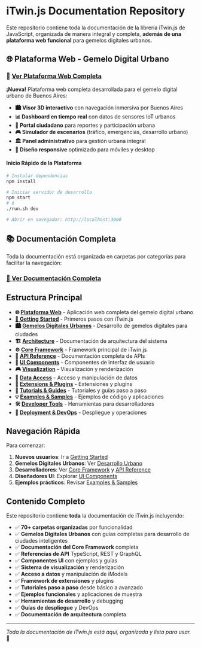 # iTwin.js Documentation Repository

Este repositorio contiene toda la documentación de la librería iTwin.js de JavaScript, organizada de manera integral y completa, **además de una plataforma web funcional** para gemelos digitales urbanos.

## 🌐 Plataforma Web - Gemelo Digital Urbano

### 🚀 **[Ver Plataforma Web Completa](./PLATFORM.md)**

**¡Nueva!** Plataforma web completa desarrollada para el gemelo digital urbano de Buenos Aires:

- **🏙️ Visor 3D interactivo** con navegación inmersiva por Buenos Aires
- **📊 Dashboard en tiempo real** con datos de sensores IoT urbanos  
- **👥 Portal ciudadano** para reportes y participación urbana
- **🎮 Simulador de escenarios** (tráfico, emergencias, desarrollo urbano)
- **🏛️ Panel administrativo** para gestión urbana integral
- **📱 Diseño responsive** optimizado para móviles y desktop

#### Inicio Rápido de la Plataforma
```bash
# Instalar dependencias
npm install

# Iniciar servidor de desarrollo
npm start
# ó
./run.sh dev

# Abrir en navegador: http://localhost:3000
```

## 📚 Documentación Completa

Toda la documentación está organizada en carpetas por categorías para facilitar la navegación:

### **[📖 Ver Documentación Completa](./docs/)**

## Estructura Principal

- **🌐 [Plataforma Web](./PLATFORM.md)** - Aplicación web completa del gemelo digital urbano
- **[🚀 Getting Started](./docs/getting-started/)** - Primeros pasos con iTwin.js
- **🏙️ [Gemelos Digitales Urbanos](./docs/gemelos-digitales-urbanos/)** - Desarrollo de gemelos digitales para ciudades
- **🏗️ [Architecture](./docs/architecture/)** - Documentación de arquitectura del sistema  
- **⚙️ [Core Framework](./docs/core-framework/)** - Framework principal de iTwin.js
- **📡 [API Reference](./docs/api-reference/)** - Documentación completa de APIs
- **🎨 [UI Components](./docs/ui-components/)** - Componentes de interfaz de usuario
- **🎮 [Visualization](./docs/visualization/)** - Visualización y renderización
- **💾 [Data Access](./docs/data-access/)** - Acceso y manipulación de datos
- **🔌 [Extensions & Plugins](./docs/extensions-plugins/)** - Extensiones y plugins
- **📖 [Tutorials & Guides](./docs/tutorials-guides/)** - Tutoriales y guías paso a paso
- **💡 [Examples & Samples](./docs/examples-samples/)** - Ejemplos de código y aplicaciones
- **🛠️ [Developer Tools](./docs/developer-tools/)** - Herramientas para desarrolladores
- **🚀 [Deployment & DevOps](./docs/deployment-devops/)** - Despliegue y operaciones

## Navegación Rápida

Para comenzar:
1. **Nuevos usuarios**: Ir a [Getting Started](./docs/getting-started/)
2. **Gemelos Digitales Urbanos**: Ver [Desarrollo Urbano](./docs/gemelos-digitales-urbanos/)
3. **Desarrolladores**: Ver [Core Framework](./docs/core-framework/) y [API Reference](./docs/api-reference/)
4. **Diseñadores UI**: Explorar [UI Components](./docs/ui-components/)
5. **Ejemplos prácticos**: Revisar [Examples & Samples](./docs/examples-samples/)

## Contenido Completo

Este repositorio contiene **toda** la documentación de iTwin.js incluyendo:

- ✅ **70+ carpetas organizadas** por funcionalidad
- ✅ **Gemelos Digitales Urbanos** con guías completas para desarrollo de ciudades inteligentes
- ✅ **Documentación del Core Framework** completa
- ✅ **Referencias de API** TypeScript, REST y GraphQL
- ✅ **Componentes UI** con ejemplos y guías
- ✅ **Sistema de visualización** y renderización
- ✅ **Acceso a datos** y manipulación de iModels
- ✅ **Framework de extensiones** y plugins
- ✅ **Tutoriales paso a paso** desde básico a avanzado
- ✅ **Ejemplos funcionales** y aplicaciones de muestra
- ✅ **Herramientas de desarrollo** y debugging
- ✅ **Guías de despliegue** y DevOps
- ✅ **Documentación de arquitectura** completa

---

*Toda la documentación de iTwin.js está aquí, organizada y lista para usar.* 🎯